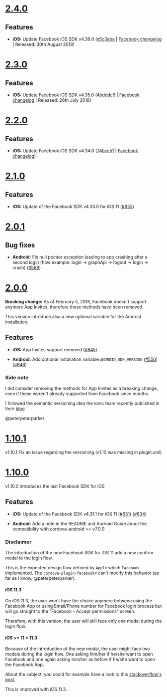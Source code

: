 <a name="2.4.0"></a>
# [2.4.0](https://github.com/jeduan/cordova-plugin-facebook4/releases/tag/v2.4.0)

## Features

* **iOS:** Update Facebook iOS SDK v4.36.0 ([e5c3aba](https://github.com/jeduan/cordova-plugin-facebook4/commit/e5c3abafca2fb0fe6651ab4025cb0510735fb66b) | [Facebook changelog](https://developers.facebook.com/docs/ios/change-log-4x) | Released: 30th August 2018)

<a name="2.3.0"></a>
# [2.3.0](https://github.com/jeduan/cordova-plugin-facebook4/releases/tag/v2.3.0)

## Features

* **iOS:** Update Facebook iOS SDK v4.35.0 ([4bdddc9](https://github.com/jeduan/cordova-plugin-facebook4/commit/4bbddc9938f2b087472757723ede1d037182b9c6) | [Facebook changelog](https://developers.facebook.com/docs/ios/change-log-4x) | Released: 26th July 2018)

<a name="2.2.0"></a>
# [2.2.0](https://github.com/jeduan/cordova-plugin-facebook4/releases/tag/v2.2.0)

## Features

* **iOS:** Update Facebook iOS SDK v4.34.0 ([74bccb1](https://github.com/jeduan/cordova-plugin-facebook4/commit/74bccb1a4f8938024002d0f4e681b9a56b1d7f43) | [Facebook changelog](https://developers.facebook.com/docs/ios/change-log-4x))

<a name="2.1.0"></a>
# [2.1.0](https://github.com/jeduan/cordova-plugin-facebook4/releases/tag/v2.1.0)

## Features

* **iOS:** Update of the Facebook SDK v4.33.0 for iOS 11 ([#653](https://github.com/jeduan/cordova-plugin-facebook4/issues/653))

<a name="2.0.1"></a>
# [2.0.1](https://github.com/jeduan/cordova-plugin-facebook4/releases/tag/v2.0.1)

## Bug fixes

* **Android:** Fix null pointer exception leading to app crashing after a second login (flow example: login -> graphApi -> logout -> login -> crash) ([#568](https://github.com/jeduan/cordova-plugin-facebook4/issues/568))

<a name="2.0.0"></a>
# [2.0.0](https://github.com/jeduan/cordova-plugin-facebook4/releases/tag/v2.0.0)

**Breaking change:** As of February 5, 2018, Facebook doesn't support anymore App Invites, therefore these methods have been removed.
 
This version introduce also a new optional variable for the Android installation.

## Features

* **iOS:** App Invites support removed ([#645](https://github.com/jeduan/cordova-plugin-facebook4/issues/645))

* **Android:** Add optional installation variable `ANDROID_SDK_VERSION` ([#550](https://github.com/jeduan/cordova-plugin-facebook4/issues/550))([#646](https://github.com/jeduan/cordova-plugin-facebook4/pull/646))

### Side note

I did consider removing the methods for App Invites as a breaking change, even if these weren't already supported from Facebook since months.

I followed the semantic versioning idea the Ionic team recently published in their [blog](https://blog.ionicframework.com/ionic-semantic-versioning-release-schedule-and-lts/)

@peterpeterparker

<a name="1.10.1"></a>
# [1.10.1](https://github.com/jeduan/cordova-plugin-facebook4/releases/tag/v1.10.1)

v1.10.1 Fix an issue regarding the versioning (v1.10 was missing in plugin.xml)

<a name="1.10.0"></a>
# [1.10.0](https://github.com/jeduan/cordova-plugin-facebook4/releases/tag/v1.10.0)

v1.10.0 introduces the last Facebook SDK for iOS

## Features

* **iOS:** Update of the Facebook SDK v4.31.1 for iOS 11 ([#631](https://github.com/jeduan/cordova-plugin-facebook4/issues/631)) ([#634](https://github.com/jeduan/cordova-plugin-facebook4/pull/634))

* **Android:** Add a note in the README and Android Guide about the compatibility with cordova-android >= v7.0.0

### Disclaimer 

The introduction of the new Facebook SDK for iOS 11 add a new confirm modal to the login flow.

This is the expected design flow defined by `Apple` which `Facebook` implemented. The `cordova-plugin-facebook4` can't modify this behavior (as far as I know, @peterpeterparker).

#### iOS 11.3

On iOS 11.3, the user won't have the choice anymore between using the Facebook App or using Email/Phone number for Facebook login process but will go straight to the "Facebook - Accept permissions" screen.

Therefore, with this version, the user will still face only one modal during the login flow.

#### iOS >= 11 < 11.3

Because of the introduction of the new modal, the user might face two modals during the login flow. One asking him/her if he/she want to open Facebook and one again asking him/her as before if he/she want to open the Facebook App.

About the subject, you could for example have a look to this [stackoverflow's post](https://stackoverflow.com/questions/45858774/ios-11-facebook-signin-is-showing-an-initial-system-alert/).

This is improved with iOS 11.3.
